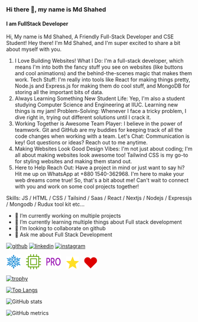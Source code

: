 ### Hi there 👋, my name is Md Shahed
#### I am FullStack Developer

Hi, My name is Md Shahed, A Friendly Full-Stack Developer and CSE Student!
Hey there! I'm Md Shahed, and I'm super excited to share a bit about myself with you.

1. I Love Building Websites!
What I Do: I'm a full-stack developer, which means I'm into both the fancy stuff you see on websites (like buttons and cool animations) and the behind-the-scenes magic that makes them work.
Tech Stuff: I'm really into tools like React for making things pretty, Node.js and Express.js for making them do cool stuff, and MongoDB for storing all the important bits of data.
2. Always Learning Something New
Student Life: Yep, I'm also a student studying Computer Science and Engineering at IIUC. Learning new things is my jam!
Problem-Solving: Whenever I face a tricky problem, I dive right in, trying out different solutions until I crack it.
3. Working Together is Awesome
Team Player: I believe in the power of teamwork. Git and GitHub are my buddies for keeping track of all the code changes when working with a team.
Let's Chat: Communication is key! Got questions or ideas? Reach out to me anytime.
4. Making Websites Look Good
Design Vibes: I'm not just about coding; I'm all about making websites look awesome too! Tailwind CSS is my go-to for styling websites and making them stand out.
5. Here to Help
Reach Out: Have a project in mind or just want to say hi? Hit me up on WhatsApp at +880 1540-362968. I'm here to make your web dreams come true!
So, that's a bit about me! Can't wait to connect with you and work on some cool projects together!

Skills:  JS / HTML / CSS / Tailsind / Saas / React / Nextjs / Nodejs / Expressjs / Mongodb / Rudux tool kit etc...

- 🔭 I’m currently working on multiple projects
- 🌱 I’m currently learning multiple things about Full stack development 
- 👯 I’m looking to collaborate on github 
- 💬 Ask me about Full Stack Development 


[<img src='https://cdn.jsdelivr.net/npm/simple-icons@3.0.1/icons/github.svg' alt='github' height='40'>](https://github.com/mdshahed89)  [<img src='https://cdn.jsdelivr.net/npm/simple-icons@3.0.1/icons/linkedin.svg' alt='linkedin' height='40'>](https://www.linkedin.com/in/shahed89/)  [<img src='https://cdn.jsdelivr.net/npm/simple-icons@3.0.1/icons/instagram.svg' alt='instagram' height='40'>](https://www.instagram.com/mdshahed827/)  

<a href='https://archiveprogram.github.com/'><img src='https://raw.githubusercontent.com/acervenky/animated-github-badges/master/assets/acbadge.gif' width='40' height='40'></a> <a href='https://docs.github.com/en/developers'><img src='https://raw.githubusercontent.com/acervenky/animated-github-badges/master/assets/devbadge.gif' width='40' height='40'></a> <a href='https://github.com/pricing'><img src='https://raw.githubusercontent.com/acervenky/animated-github-badges/master/assets/pro.gif' width='40' height='40'></a> <a href='https://stars.github.com/'><img src='https://raw.githubusercontent.com/acervenky/animated-github-badges/master/assets/starbadge.gif' width='35' height='35'></a> <a href='https://docs.github.com/en/github/supporting-the-open-source-community-with-github-sponsors'><img src='https://raw.githubusercontent.com/acervenky/animated-github-badges/master/assets/sponsorbadge.gif' width='35' height='35'></a> 

[![trophy](https://github-profile-trophy.vercel.app/?username=mdshahed89)](https://github.com/ryo-ma/github-profile-trophy)

[![Top Langs](https://github-readme-stats.vercel.app/api/top-langs/?username=mdshahed89)](https://github.com/anuraghazra/github-readme-stats)

![GitHub stats](https://github-readme-stats.vercel.app/api?username=mdshahed89&show_icons=true)  

![GitHub metrics](https://metrics.lecoq.io/mdshahed89)  

